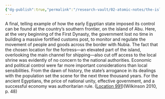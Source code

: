 ```yaml
---
{"dg-publish":true,"permalink":"/research-vault/02-atomic-notes/the-island-of-abu-was-a-fortress-used-to-control-nile-shipping-from-the-early-periods/"}
---
```


A final, telling example of how the early Egyptian state imposed its control can be found at the country’s southern frontier, on the island of Abu. Here, at the very beginning of the First Dynasty, the government lost no time in building a massive fortified customs post, to monitor and regulate the movement of people and goods across the border with Nubia. The fact that the chosen location for the fortress—an elevated part of the island, overlooking the main channel for shipping—also cut off access to the local shrine was evidently of no concern to the national authorities. Economic and political control were far more important considerations than local sensibilities. From the dawn of history, the state’s arrogance in its dealings with the population set the scene for the next three thousand years. For the ancient Egyptians, the price of national unity, effective government, and a successful economy was authoritarian rule. ([Location 991](https://readwise.io/to_kindle?action=open&asin=B004FGMZAI&location=991))(Wilkinson 2010, p. 48)